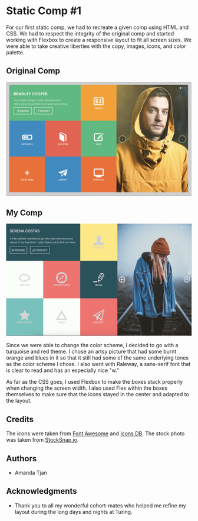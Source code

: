 # Static Comp #1

For our first static comp, we had to recreate a given comp using HTML and CSS. We had to respect the integrity of the original comp and started working with Flexbox to create a responsive layout to fit all screen sizes. We were able to take creative liberties with the copy, images, icons, and color palette. 

## Original Comp

![original comp](images/original-comp.png "Original Comp")


## My Comp

![my comp](images/my-comp.png "My Comp")

Since we were able to change the color scheme, I decided to go with a turquoise and red theme. I chose an artsy picture that had some burnt orange and blues in it so that it still had some of the same underlying tones as the color scheme I chose. I also went with Raleway, a sans-serif font that is clear to read and has an especially nice "w."

As far as the CSS goes, I used Flexbox to make the boxes stack properly when changing the screen width. I also used Flex within the boxes themselves to make sure that the icons stayed in the center and adapted to the layout. 

## Credits

The icons were taken from [Font Awesome](http://fontawesome.io/) and [Icons DB](http://www.iconsdb.com/). The stock photo was taken from [StockSnap.io](https://stocksnap.io/).

## Authors

* Amanda Tjan

## Acknowledgments

* Thank you to all my wonderful cohort-mates who helped me refine my layout during the long days and nights at Turing. 



